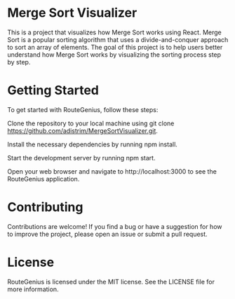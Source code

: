 # Merge Sort Visualizer
This is a project that visualizes how Merge Sort works using React. Merge Sort is a popular sorting algorithm that uses a divide-and-conquer approach to sort an array of elements. The goal of this project is to help users better understand how Merge Sort works by visualizing the sorting process step by step.

# Getting Started
To get started with RouteGenius, follow these steps:

Clone the repository to your local machine using git clone https://github.com/adistrim/MergeSortVisualizer.git.

Install the necessary dependencies by running npm install.

Start the development server by running npm start.

Open your web browser and navigate to http://localhost:3000 to see the RouteGenius application.


# Contributing
Contributions are welcome! If you find a bug or have a suggestion for how to improve the project, please open an issue or submit a pull request.

# License
RouteGenius is licensed under the MIT license. See the LICENSE file for more information.
